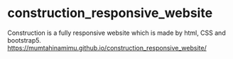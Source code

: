 # construction_responsive_website
Construction is a fully responsive website which is made by html, CSS and bootstrap5.
https://mumtahinamimu.github.io/construction_responsive_website/

